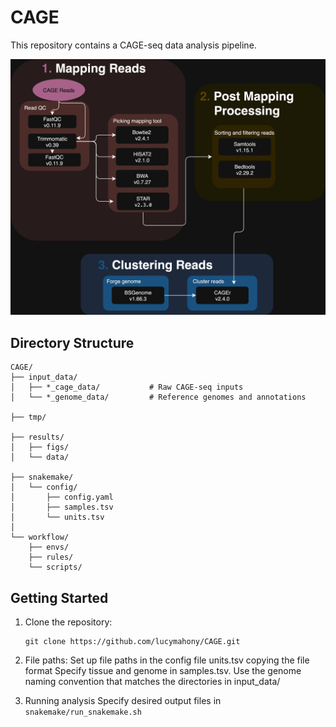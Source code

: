# CAGE

This repository contains a CAGE-seq data analysis pipeline.


![Snakemake Workflow Diagram](docs/images/snakemake_pipeline.drawio.png)

## Directory Structure

```
CAGE/
├── input_data/
│   ├── *_cage_data/           # Raw CAGE-seq inputs
│   └── *_genome_data/         # Reference genomes and annotations

├── tmp/         

├── results/
│   ├── figs/                  
│   └── data/                 

├── snakemake/
│   └── config/
│       ├── config.yaml       
│       ├── samples.tsv       
│       └── units.tsv         
│ 
└── workflow/
    ├── envs/                  
    ├── rules/                
    └── scripts/            
```

## Getting Started

1. Clone the repository:
   ```
   git clone https://github.com/lucymahony/CAGE.git
   ```
2. File paths:
    Set up file paths in the config file units.tsv copying the file format
    Specify tissue and genome in samples.tsv. Use the genome naming convention that matches the directories in input_data/

3. Running analysis
    Specify desired output files in `snakemake/run_snakemake.sh`

